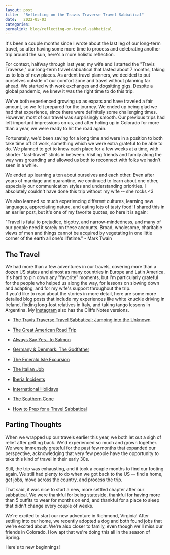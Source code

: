 ```yaml
---
layout: post
title:  "Reflecting on the Travis Traverse Travel Sabbatical"
date:   2022-05-03
categories:
permalink: blog/reflecting-on-travel-sabbatical
---
```


It's been a couple months since I wrote about the last leg of our long-term travel, so after having some more time to process and celebrating another trip around the sun, here's a more holistic reflection.

For context, halfway through last year, my wife and I started the "Travis Traverse," our long-term travel sabbatical that lasted about 7 months, taking us to lots of new places. As ardent travel planners, we decided to put ourselves outside of our comfort zone and travel without planning far ahead. We started with work exchanges and dogsitting gigs. Despite a global pandemic, we knew it was the right time to do this trip.

We've both experienced growing up as expats and have traveled a fair amount, so we felt prepared for the journey. We ended up being glad we had that experience, since there were definitely some challenging times. However, most of our travel was surprisingly smooth. Our previous trips had left important impressions on us, and after holing up in Colorado for more than a year, we were ready to hit the road again.

Fortunately, we'd been saving for a long time and were in a position to both take time off of work, something which we were extra grateful to be able to do. We planned to get to know each place for a few weeks at a time, with shorter "fast-travel" stints in between. Visiting friends and family along the way was grounding and allowed us both to reconnect with folks we hadn't seen in a while.

We ended up learning a ton about ourselves and each other. Even after years of marriage and quarantine, we continued to learn about one other,  especially our communication styles and understanding priorities. I absolutely couldn't have done this trip without my wife -- she rocks <3

We also learned so much experiencing different cultures, learning new languages, appreciating nature, and eating lots of tasty food! I shared this in an earlier post, but it's one of my favorite quotes, so here it is again:

"Travel is fatal to prejudice, bigotry, and narrow-mindedness, and many of our people need it sorely on these accounts. Broad, wholesome, charitable views of men and things cannot be acquired by vegetating in one little corner of the earth all one's lifetime." - Mark Twain

The Travel
----------

We had more than a few adventures in our travels, covering more than a dozen US states and almost as many countries in Europe and Latin America. It's hard to pin down any "favorite" moments, but I'm particularly grateful for the people who helped us along the way, for lessons on slowing down and adapting, and for my wife's support throughout the trip.\
If you'd like to read about the stories in more detail, here are some more detailed blog posts that include my experiences like white knuckle driving in Ireland, finding long-lost relatives in Italy, and taking tango lessons in Argentina. My [Instagram](https://www.instagram.com/btravs/) also has the Cliffs Notes versions.

-   [The Travis Traverse Travel Sabbatical: Jumping into the Unknown](/blog/travis-traverse-unknown)

-   [The Great American Road Trip](/blog/great-american-road-trip)

-   [Always Say Yes...to Salmon](/blog/salmon)

-   [Germany & Denmark: The Godfather](/blog/germany-denmark)

-   [The Emerald Isle Excursion](/blog/emerald-isle)

-   [The Italian Job](/blog/italian-job)

-   [Iberia Incidents](/blog/iberia)

-   [International Holidays](/blog/international-holidays)

-   [The Southern Cone](/blog/southern-cone)

-   [How to Prep for a Travel Sabbatical](/blog/prep-travel-sabbatical)


Parting Thoughts
----------------

When we wrapped up our travels earlier this year, we both let out a sigh of relief after getting back. We'd experienced so much and grown together. We were immensely grateful for the past few months that expanded our perspective, acknowledging that very few people have the opportunity to take this kind of travel in their early 30s.

Still, the trip was exhausting, and it took a couple months to find our footing again. We still had plenty to do when we got back to the US -- find a home, get jobs, move across the country, and process the trip.

That said, it was nice to start a new, more settled chapter after our sabbatical. We were thankful for being stateside, thankful for having more than 5 outfits to wear for months on end, and thankful for a place to sleep that didn't change every couple of weeks.

We're excited to start our new adventure in Richmond, Virginia! After settling into our home, we recently adopted a dog and both found jobs that we're excited about. We're also closer to family, even though we'll miss our friends in Colorado. How apt that we're doing this all in the season of Spring.

Here's to new beginnings!
